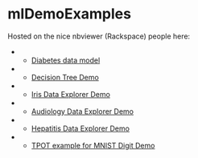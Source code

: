# mlDemoExamples

Hosted on the nice nbviewer (Rackspace) people here:

* - [Diabetes data model](http://nbviewer.jupyter.org/github/anandjeyahar/mlDemoExamples/blob/master/Diabetes-Model.ipynb)

* - [Decision Tree Demo](http://nbviewer.jupyter.org/github/anandjeyahar/mlDemoExamples/blob/master/DecisionTreeDemo.ipynb)

* - [Iris Data Explorer
    Demo](http://nbviewer.jupyter.org/github/anandjeyahar/mlDemoExamples/blob/master/IrisDataExplorer.ipynb)

* - [Audiology Data Explorer
    Demo](http://nbviewer.jupyter.org/github/anandjeyahar/mlDemoExamples/blob/master/Audiology.ipynb)

* - [Hepatitis Data Explorer
    Demo](http://nbviewer.jupyter.org/github/anandjeyahar/mlDemoExamples/blob/master/Hepatitis.ipynb)

* - [TPOT example for MNIST Digit Demo](http://nbviewer.jupyter.org/github/anandjeyahar/mlDemoExamples/blob/master/TPOT--MNIST.ipynb)
